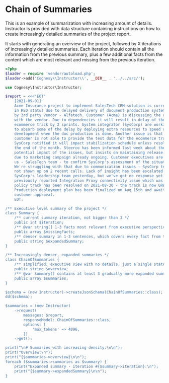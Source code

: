 # Chain of Summaries

This is an example of summarization with increasing amount of details.
Instructor is provided with data structure containing instructions on how to
create increasingly detailed summaries of the project report.

It starts with generating an overview of the project, followed by X iterations
of increasingly detailed summaries. Each iteration should contain all the
information from the previous summary, plus a few additional facts from the
content which are most relevant and missing from the previous iteration.

```php
<?php
$loader = require 'vendor/autoload.php';
$loader->add('Cognesy\\Instructor\\', __DIR__ . '../../src/');

use Cognesy\Instructor\Instructor;

$report = <<<'EOT'
    [2021-09-01]
    Acme Insurance project to implement SalesTech CRM solution is currently
    in RED status due to delayed delivery of document production system, led
    by 3rd party vendor - Alfatech. Customer (Acme) is discussing the resolution
    with the vendor. Due to dependencies it will result in delay of the
    ecommerce track by 2 sprints. System integrator (SysCorp) are working
    to absorb some of the delay by deploying extra resources to speed up
    development when the doc production is done. Another issue is that the
    customer is not able to provide the test data for the ecommerce track.
    SysCorp notified it will impact stabilization schedule unless resolved by
    the end of the month. Steerco has been informed last week about the
    potential impact of the issues, but insists on maintaining release schedule
    due to marketing campaign already ongoing. Customer executives are asking
    us - SalesTech team - to confirm SysCorp's assessment of the situation.
    We're struggling with that due to communication issues - SysCorp team has
    not shown up on 2 recent calls. Lack of insight has been escalated to
    SysCorp's leadership team yesterday, but we've got no response yet. The
    previously reported Integration Proxy connectivity issue which was blocking
    policy track has been resolved on 2021-08-30 - the track is now GREEN.
    Production deployment plan has been finalized on Aug 15th and awaiting
    customer approval.
    EOT;

/** Executive level summary of the project */
class Summary {
    /** current summary iteration, not bigger than 3 */
    public int $iteration;
    /** @var string[] 1-3 facts most relevant from executive perspective and missing from the summary (avoid technical details) */
    public array $missingFacts;
    /** denser summary in 1-3 sentences, which covers every fact from the previous summary plus the missing ones */
    public string $expandedSummary;
}

/** Increasingly denser, expanded summaries */
class ChainOfSummaries {
    /** simplified, executive view with no details, just a single statement of overall situation */
    public string $overview;
    /** @var Summary[] contains at least 3 gradually more expanded summaries of the content */
    public array $summaries;
}

$schema = (new Instructor)->createJsonSchema(ChainOfSummaries::class);
dd($schema);

$summaries = (new Instructor)
    ->request(
        messages: $report,
        responseModel: ChainOfSummaries::class,
        options: [
            'max_tokens' => 4096,
        ])
    ->get();

print("\n# Summaries with increasing density:\n\n");
print("Overview:\n");
print("{$summaries->overview}\n\n");
foreach ($summaries->summaries as $summary) {
    print("Expanded summary - iteration #{$summary->iteration}:\n");
    print("{$summary->expandedSummary}\n\n");
}
